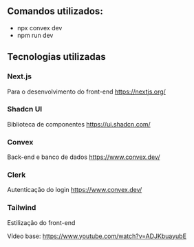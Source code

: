 
## Comandos utilizados:
- npx convex dev
- npm run dev
  
## Tecnologias utilizadas
### Next.js
Para o desenvolvimento do front-end
https://nextjs.org/

### Shadcn UI
Biblioteca de componentes
https://ui.shadcn.com/

### Convex
Back-end e banco de dados
https://www.convex.dev/

### Clerk
Autenticação do login
https://www.convex.dev/

### Tailwind
Estilização do front-end

Vídeo base: https://www.youtube.com/watch?v=ADJKbuayubE
